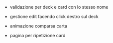 * validazione per deck e card con lo stesso nome 

* gestione edit facendo click destro sul deck

* animazione comparsa carta

* pagina per ripetizione card 